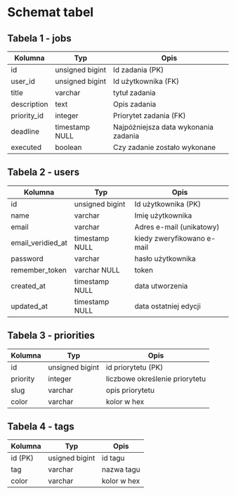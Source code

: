 # Schemat tabel

## Tabela 1 - jobs

| Kolumna     | Typ             | Opis                                 |
| ----------- | --------------- | ------------------------------------ |
| id          | unsigned bigint | Id zadania (PK)                      |
| user_id     | unsigned bigint | Id użytkownika (FK)                  |
| title       | varchar         | tytuł zadania                        |
| description | text            | Opis zadania                         |
| priority_id | integer         | Priorytet zadania (FK)               |
| deadline    | timestamp NULL  | Najpóżniejsza data wykonania zadania |
| executed    | boolean         | Czy zadanie zostało wykonane         |
  
## Tabela 2 - users

| Kolumna           | Typ             | Opis                       |
| ----------------- | --------------- | -------------------------- |
| id                | unsigned bigint | Id użytkownika (PK)        |
| name              | varchar         | Imię użytkownika           |
| email             | varchar         | Adres e-mail (unikatowy)   |
| email_veridied_at | timestamp NULL  | kiedy zweryfikowano e-mail |
| password          | varchar         | hasło użytkownika          |
| remember_token    | varchar NULL    | token                      |
| created_at        | timestamp NULL  | data utworzenia            |
| updated_at        | timestamp NULL  | data ostatniej edycji      |

## Tabela 3 - priorities

| Kolumna  | Typ             | Opis                           |
| -------- | --------------- | ------------------------------ |
| id       | unsigned bigint | id priorytetu (PK)             |
| priority | integer         | liczbowe określenie priorytetu |
| slug     | varchar         | opis priorytetu                |
| color    | varchar         | kolor w hex                    |

## Tabela 4 - tags

| Kolumna | Typ            | Opis        |
| ------- | -------------- | ----------- |
| id (PK) | usigned bigint | id tagu     |
| tag     | varchar        | nazwa tagu  |
| color   | varchar        | kolor w hex |

